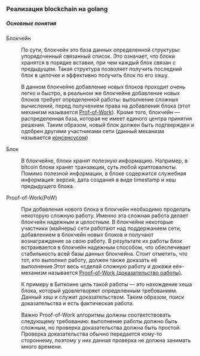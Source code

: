 ### Реализация blockchain на golang

##### Основные понятия

<dl>
  <dt>Блокчейн</dt>
  <dd>
    <p>
По сути, блокчейн это база данных определенной структуры: упорядоченный связанный список. 
Это означает, что блоки хранятся в порядке вставки, при чем каждый блок связан с предыдущем.
Такая структура позволяет получить последний блок в цепочке и эффективно получить
блок по его хэшу.
    </p>
    <p>
В данном блокчейне добавление новых блоков проходит очень легко и быстро, в реальном же
блокчейне добавление новых блоков требует определенной работы: выполнение сложных вычислений,
перед получением права на добавления блока (этот механизм называется <u>Prof-of-Work</u>).
Кроме того, блокчейн — распределенная база, которая не имеет единого центра принятия решения.
Таким образом, новый блок должен быть подтвержден и одобрен другими участниками сети
(данный механизм называется <u>консенсусом</u>)
    </p>
  </dd>
  <dt>Блок</dt>
  <dd>
    <p>
В блокчейне, блоки хранят полезную информацию. Например, в bitcoin блоки хранят транзакции,
суть любой криптовалюты. Помимо полезной информации, в блоке содержится служебная информация:
версия, дата создания в виде timestamp и хеш предыдущего блока.
    </p>
  </dd>
  <dt>Proof-of-Work(PoW)</dt>
  <dd>
    <p>
    При добавления нового блока в блокчейн необходимо проделать некоторую сложную работу.
Именно эта сложная работа делает блокчейн надежным и целостным. В блокчейне некоторые
участники (майнеры) сети работают над поддержанием сети, добавлением в блокчейн новых
блоков и получают вознаграждение за свою работу. В результате их работы блок встраивается
в блокчейн надежным способом, что обеспечивает стабильность всей базы данных блокчейна.
Стоит отметить, что тот, кто выполнил работу, должен также доказать её выполнение.Этот
весь «сделай сложную работу и докажи её»-механизм называется <u>Proof-of-Work (доказательство работы)</u>.
    </p>
    <p>
К примеру в Биткоине цель такой работы — это нахождение хеша блока, который удовлетворяет
определенным требованиям. Данный хеш и служит доказательством. Таким образом, поиск 
доказательства и есть фактическая работа.
    </p>
    <p>
Важно Proof-of-Work алгоритмы должны соответствовать следующему требованию: выполнение
работы должно быть сложным, но проверка доказательства должна быть простой.
Проверка доказательства обычно передается кому-то стороннему, поэтому у них данная 
проверка не должна занимать много времени.
    </p>
  </dd>
</dl>